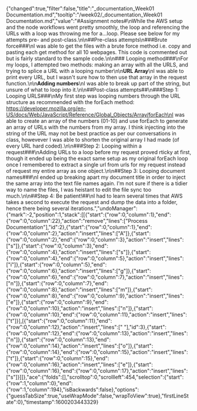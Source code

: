 {"changed":true,"filter":false,"title":"_documentation_Week01 Documentation.md","tooltip":"/week02/_documentation_Week01 Documentation.md","value":"#Assignment notes#\nWhile the AWS setup and the node workflows went pretty smoothly, the loop and referencing the URLs with a loop was throwing me for a...loop. Please see below for my attempts pre- and post-class.\n\n##Pre-class attempts\n###Brute force###\nI was able to get the files with a brute force method i.e. copy and pasting each get method for all 10 webpages. This code is commented out but is fairly standard to the sample code.\n\n### Looping method###\nFor my loops, I attempted two methods: making an array with all the URLS, and trying to splice a URL with a looping number\n\n**URL Array**\nI was able to print every URL, but I wasn't sure how to then use that array in the request function.\n\n**Adding numbers**\nI was able to break up part of the string, but unsure of what to loop into it.\n\n##Post-class attempts##\n###Step 1: Looping URLS###\nMy first step was looping numbers through the URL structure as recommended with the forEach method: https://developer.mozilla.org/en-US/docs/Web/JavaScript/Reference/Global_Objects/Array/forEach\nI was able to create an array of the numbers (01-10) and use forEach to generate an array of URLs with the numbers from my array. I think injecting into the string of the URL may not be best practice as per our conversations in class, howevever I was able to shorten the original array I had made (of every URL hard coded).\n\n###Step 2: Looping within a request###\nAdding URLs to a loop before my request proved rticky at first, though it ended up being the exact same setup as my original forEach loop once I remembered to extract a single url from urls for my request instead of request my entire array as one object.\n\n##Step 3: Looping document names###\nI ended up breaking apart my document title in order to inject the same array into the text file names again. I'm not sure if there is a tidier way to name the files, I was heistant to edit the file sync too much.\n\n##Step 4: Be patient!##\nI had to learn several times that AWS takes a second to execute the request and dump the data into a folder, hence there being several iterations.","undoManager":{"mark":-2,"position":1,"stack":[[{"start":{"row":0,"column":1},"end":{"row":0,"column":22},"action":"remove","lines":["Process Documentation"],"id":2},{"start":{"row":0,"column":1},"end":{"row":0,"column":2},"action":"insert","lines":["A"]},{"start":{"row":0,"column":2},"end":{"row":0,"column":3},"action":"insert","lines":["s"]},{"start":{"row":0,"column":3},"end":{"row":0,"column":4},"action":"insert","lines":["s"]},{"start":{"row":0,"column":4},"end":{"row":0,"column":5},"action":"insert","lines":["i"]},{"start":{"row":0,"column":5},"end":{"row":0,"column":6},"action":"insert","lines":["g"]},{"start":{"row":0,"column":6},"end":{"row":0,"column":7},"action":"insert","lines":["n"]},{"start":{"row":0,"column":7},"end":{"row":0,"column":8},"action":"insert","lines":["m"]},{"start":{"row":0,"column":8},"end":{"row":0,"column":9},"action":"insert","lines":["e"]},{"start":{"row":0,"column":9},"end":{"row":0,"column":10},"action":"insert","lines":["n"]},{"start":{"row":0,"column":10},"end":{"row":0,"column":11},"action":"insert","lines":["t"]}],[{"start":{"row":0,"column":11},"end":{"row":0,"column":12},"action":"insert","lines":[" "],"id":3},{"start":{"row":0,"column":12},"end":{"row":0,"column":13},"action":"insert","lines":["n"]},{"start":{"row":0,"column":13},"end":{"row":0,"column":14},"action":"insert","lines":["o"]},{"start":{"row":0,"column":14},"end":{"row":0,"column":15},"action":"insert","lines":["t"]},{"start":{"row":0,"column":15},"end":{"row":0,"column":16},"action":"insert","lines":["e"]},{"start":{"row":0,"column":16},"end":{"row":0,"column":17},"action":"insert","lines":["s"]}]]},"ace":{"folds":[],"scrolltop":0,"scrollleft":454,"selection":{"start":{"row":1,"column":0},"end":{"row":1,"column":194},"isBackwards":false},"options":{"guessTabSize":true,"useWrapMode":false,"wrapToView":true},"firstLineState":0},"timestamp":1600203443329}